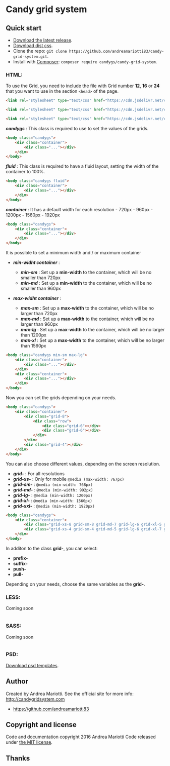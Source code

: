 # Candy grid system

## Quick start

* [Download the latest release](https://github.com/andreamariotti83/candy-grid-system/archive/v2.0.0.zip).
* [Download dist css](https://github.com/andreamariotti83/candy-grid-system/releases/download/v2.0.0/candy-grid-system-2.0.0-dist.zip).
* Clone the repo: `git clone https://github.com/andreamariotti83/candy-grid-system.git`.
* Install with [Composer](https://getcomposer.org): `composer require candygs/candy-grid-system`.

### HTML:

To use the Grid, you need to include the file with Grid number **12**, **16** or **24** that you want to use in the section `<head>` of the page.

```html
<link rel="stylesheet" type="text/css" href="https://cdn.jsdelivr.net/candy-grid-system/2.0.0/12-candygs.min.css">
```
```html
<link rel="stylesheet" type="text/css" href="https://cdn.jsdelivr.net/candy-grid-system/2.0.0/16-candygs.min.css">
```
```html
<link rel="stylesheet" type="text/css" href="https://cdn.jsdelivr.net/candy-grid-system/2.0.0/24-candygs.min.css">
```

***candygs*** : This class is required to use to set the values of the grids.

```html
<body class="candygs">
    <div class="container">
        <div class="..."></div>
    </div>
</body>
```

***fluid*** : This class is required to have a fluid layout, setting the width of the container to 100%.

```html
<body class="candygs fluid">
    <div class="container">
        <div class="..."></div>
    </div>
</body>
```

***container*** : It has a default width for each resolution - 720px - 960px - 1200px - 1560px - 1920px

```html
<body class="candygs">
    <div class="container">
        <div class="..."></div>
    </div>
</body>
```

It is possible to set a minimum width and / or maximum container
* ***min-widht container*** :
    * ***min-sm*** : Set up a **min-width** to the container, which will be no smaller than 720px
    * ***min-md*** : Set up a **min-width** to the container, which will be no smaller than 960px

* ***max-widht container*** :
    * ***max-sm*** : Set up a **max-width** to the container, which will be no larger than 720px
    * ***max-md*** : Set up a **max-width** to the container, which will be no larger than 960px
    * ***max-lg*** : Set up a **max-width** to the container, which will be no larger than 1200px
    * ***max-xl*** : Set up a **max-width** to the container, which will be no larger than 1560px

```html
<body class="candygs min-sm max-lg">
    <div class="container">
        <div class="..."></div>
    </div>
    <div class="container">
        <div class="..."></div>
    </div>
</body>
```

Now you can set the grids depending on your needs.

```html
<body class="candygs">
	<div class="container">
		<div class="grid-8">
			<div class="row">
				<div class="grid-6"></div>
				<div class="grid-6"></div>
			</div>
		</div>
		<div class="grid-4"></div>
	</div>
</body>
```

You can also choose different values, depending on the screen resolution.
* ***grid-*** : For all resolutions
* ***grid-xs-*** : Only for mobile `@media (max-width: 767px)`
* ***grid-sm-*** : `@media (min-width: 768px)`
* ***grid-md-*** : `@media (min-width: 992px)`
* ***grid-lg-*** : `@media (min-width: 1200px)`
* ***grid-xl-*** : `@media (min-width: 1560px)`
* ***grid-xxl-*** : `@media (min-width: 1920px)`

```html
<body class="candygs">
	<div class="container">
		<div class="grid-xs-8 grid-sm-8 grid-md-7 grid-lg-6 grid-xl-5 grid-xxl-4"></div>
		<div class="grid-xs-4 grid-sm-4 grid-md-5 grid-lg-6 grid-xl-7 grid-xxl-8"></div>
	</div>
</body>
```

In additon to the class **grid-**, you can select:

* **prefix-** 
* **suffix-**
* **push-**
* **pull-**

Depending on your needs, choose the same variables as the **grid-**.

### LESS:
Coming soon

```

```

### SASS:
Coming soon

```

```
### PSD:
[Download psd templates](https://github.com/andreamariotti83/candy-grid-system/releases/download/v2.0.0/candy-grid-system-psd.zip).

## Author

Created by Andrea Mariotti. See the official site for more info: http://candygridsystem.com

* https://github.com/andreamariotti83

## Copyright and license

Code and documentation copyright 2016 Andrea Mariotti 
Code released under [the MIT license](https://github.com/andreamariotti83/candy-grid-system/blob/master/LICENSE).

## Thanks

